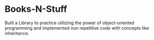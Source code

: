 # Books-N-Stuff
Built a Library to practice utilizing the power of object-oriented programming and implemented non repetitive code with concepts like inheritance. 
